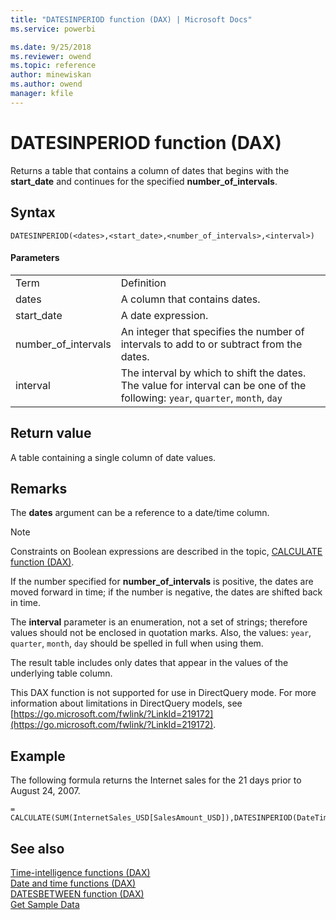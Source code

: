 ```yaml
---
title: "DATESINPERIOD function (DAX) | Microsoft Docs"
ms.service: powerbi 

ms.date: 9/25/2018
ms.reviewer: owend
ms.topic: reference
author: minewiskan
ms.author: owend
manager: kfile
---
```

# DATESINPERIOD function (DAX)
Returns a table that contains a column of dates that begins with the **start_date** and continues for the specified **number_of_intervals**.  
  
## Syntax  
  
```dax
DATESINPERIOD(<dates>,<start_date>,<number_of_intervals>,<interval>)  
```
  
#### Parameters  
  
|||  
|-|-|  
|Term|Definition|  
|dates|A column that contains dates.|  
|start_date|A date expression.|  
|number_of_intervals|An integer that specifies the number of intervals to add to or subtract from the dates.|  
|interval|The interval by which to shift the dates. The value for interval can be one of the following: `year`, `quarter`, `month`, `day`|  
  
## Return value  
A table containing a single column of date values.  
  
## Remarks  
The **dates** argument can be a reference to a date/time column.  
  
> [!NOTE]  
> Constraints on Boolean expressions are described in the topic, [CALCULATE function &#40;DAX&#41;](calculate-function-dax.md).  
  
If the number specified for **number_of_intervals** is positive, the dates are moved forward in time; if the number is negative, the dates are shifted back in time.  
  
The **interval** parameter is an enumeration, not a set of strings; therefore values should not be enclosed in quotation marks. Also, the values: `year`, `quarter`, `month`, `day` should be spelled in full when using them.  
  
The result table includes only dates that appear in the values of the underlying table column.  
  
This DAX function is not supported for use in DirectQuery mode. For more information about limitations in DirectQuery models, see  [https://go.microsoft.com/fwlink/?LinkId=219172](https://go.microsoft.com/fwlink/?LinkId=219172).  
  
## Example  
The following formula returns the Internet sales for the 21 days prior to August 24, 2007.  
  
```dax
= CALCULATE(SUM(InternetSales_USD[SalesAmount_USD]),DATESINPERIOD(DateTime[DateKey],DATE(2007,08,24),-21,day))  
```
  
## See also  
[Time-intelligence functions &#40;DAX&#41;](time-intelligence-functions-dax.md)  
[Date and time functions &#40;DAX&#41;](date-and-time-functions-dax.md)  
[DATESBETWEEN function &#40;DAX&#41;](datesbetween-function-dax.md)  
[Get Sample Data](https://go.microsoft.com/fwlink/?LinkId=164474)  
  
